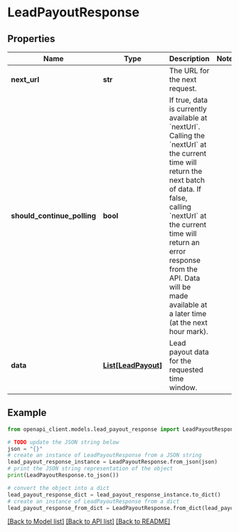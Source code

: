 # LeadPayoutResponse


## Properties

Name | Type | Description | Notes
------------ | ------------- | ------------- | -------------
**next_url** | **str** | The URL for the next request.  | 
**should_continue_polling** | **bool** | If true, data is currently available at &#x60;nextUrl&#x60;.    Calling the &#x60;nextUrl&#x60; at the current time will return the next batch of data.   If false, calling &#x60;nextUrl&#x60; at the current time will return an error response from the API.     Data will be made available at a later time (at the next hour mark).  | 
**data** | [**List[LeadPayout]**](LeadPayout.md) | Lead payout data for the requested time window.  | 

## Example

```python
from openapi_client.models.lead_payout_response import LeadPayoutResponse

# TODO update the JSON string below
json = "{}"
# create an instance of LeadPayoutResponse from a JSON string
lead_payout_response_instance = LeadPayoutResponse.from_json(json)
# print the JSON string representation of the object
print(LeadPayoutResponse.to_json())

# convert the object into a dict
lead_payout_response_dict = lead_payout_response_instance.to_dict()
# create an instance of LeadPayoutResponse from a dict
lead_payout_response_from_dict = LeadPayoutResponse.from_dict(lead_payout_response_dict)
```
[[Back to Model list]](../README.md#documentation-for-models) [[Back to API list]](../README.md#documentation-for-api-endpoints) [[Back to README]](../README.md)


